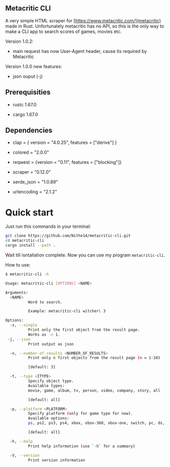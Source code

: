 ## Metacritic CLI

A very simple HTML scraper for [https://www.metacritic.com/](metacritic) made in Rust. Unfortunately metacritic has no API, so this is the only way to make a CLI app to search scores of games, movies etc.

Version 1.0.2:

- main request has now User-Agent header, cause its required by Metacritic

Version 1.0.0 new features:

- json ouput (-j)

## Prerequisities

- rustc 1.67.0

- cargo 1.67.0

## Dependencies

- clap = { version = "4.0.25", features = ["derive"] }

- colored = "2.0.0"

- reqwest = {version = "0.11", features = ["blocking"]}

- scraper = "0.12.0"

- serde_json = "1.0.89"

- urlencoding = "2.1.2"    

# Quick start

Just run this commands in your terminal:

```bash
git clone https://github.com/Nithe14/metacritic-cli.git
cd metacritic-cli
cargo install --path .
```

Wait till isntallation complete. Now you can use my program `metacritic-cli`. 

How to use:

```bash
$ metacritic-cli -h 

Usage: metacritic-cli [OPTIONS] <NAME>

Arguments:
  <NAME>
          Word to search.

          Example: metacritic-cli witcher\ 3

Options:
  -s, --single
          Print only the first object from the result page.
          Works as -n 1.
 -j, --json
          Print output as json

  -n, --number-of-results <NUMBER_OF_RESULTS>
          Print only n first objects from the result page (n = 1-10)

          [default: 3]

  -t, --type <ITYPE>
          Specify object type.
          Available types:
          movie, game, album, tv, person, video, company, story, all

          [default: all]

  -p, --platform <PLATFORM>
          Specify platform (only for game type for now).
          Available options:
          ps, ps2, ps3, ps4, xbox, xbox-360, xbox-one, switch, pc, ds, 3ds, ps-vita, psp, wii, wii-u, gameboy-advance, iphone, all

          [default: all]

  -h, --help
          Print help information (use `-h` for a summary)

  -V, --version
          Print version information
```
